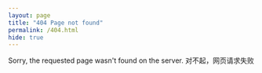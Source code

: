 ```yaml
---
layout: page
title: "404 Page not found"
permalink: /404.html
hide: true
---
```


Sorry, the requested page wasn't found on the server.
对不起，网页请求失败
